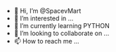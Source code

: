 - 👋 Hi, I’m @SpacevMart
- 👀 I’m interested in ...
- 🌱 I’m currently learning PYTHON
- 💞️ I’m looking to collaborate on ...
- 📫 How to reach me ...

<!---
SpacevMart/SpacevMart is a ✨ special ✨ repository because its `README.md` (this file) appears on your GitHub profile.
You can click the Preview link to take a look at your changes.
--->
